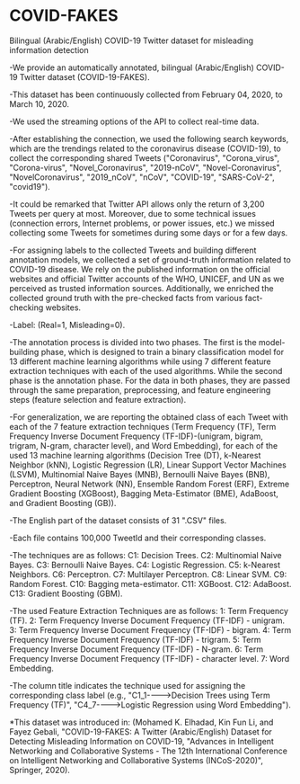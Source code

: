 # COVID-FAKES
Bilingual (Arabic/English) COVID-19 Twitter dataset for misleading information detection

-We provide an automatically annotated, bilingual (Arabic/English) COVID-19 Twitter dataset (COVID-19-FAKES). 

-This dataset has been continuously collected from February 04, 2020, to March 10, 2020. 

-We used the streaming options of the API to collect real-time data.

-After establishing the connection, we used the following search keywords, which are the trendings related to the coronavirus disease (COVID-19), to collect the corresponding shared Tweets ("Coronavirus", "Corona_virus", "Corona-virus", "Novel_Coronavirus", "2019-nCoV", "Novel-Coronavirus", "NovelCoronavirus", "2019_nCoV", "nCoV", "COVID-19", "SARS-CoV-2", "covid19").

-It could be remarked that Twitter API allows only the return of 3,200 Tweets per query at most. Moreover, due to some technical issues (connection errors, Internet problems, or power issues, etc.) we missed collecting some Tweets for sometimes during some days or for a few days.

-For assigning labels to the collected Tweets and building different annotation models, we collected a set of ground-truth information related to COVID-19 disease. We rely on the published information on the official websites and official Twitter accounts of the WHO, UNICEF, and UN as we perceived as trusted information sources. Additionally, we enriched the collected ground truth with the pre-checked facts from various fact-checking websites. 

-Label: (Real=1, Misleading=0).

-The annotation process is divided into two phases. The first is the model-building phase, which is designed to train a binary classification model for 13 different machine learning algorithms while using 7 different feature extraction techniques with each of the used algorithms. While the second phase is the annotation phase. For the data in both phases, they are passed through the same preparation, preprocessing, and feature engineering steps (feature selection and feature extraction).

-For generalization, we are reporting the obtained class of each Tweet with each of the 7 feature extraction techniques (Term Frequency (TF), Term Frequency Inverse Document Frequency (TF-IDF)-(unigram, bigram, trigram, N-gram, character level), and Word Embedding), for each of the used 13 machine learning algorithms (Decision Tree (DT), k-Nearest Neighbor (kNN), Logistic Regression (LR), Linear Support Vector Machines (LSVM), Multinomial Naive Bayes (MNB), Bernoulli Naive Bayes (BNB), Perceptron, Neural Network (NN), Ensemble Random Forest (ERF), Extreme Gradient Boosting (XGBoost), Bagging Meta-Estimator (BME), AdaBoost, and Gradient Boosting (GB)).



-The English part of the dataset consists of 31  ".CSV" files.

-Each file contains 100,000 TweetId and their corresponding classes.

-The techniques are as follows:
      C1: Decision Trees.                      C2: Multinomial Naive Bayes.
      C3: Bernoulli Naive Bayes.               C4: Logistic Regression.
      C5: k-Nearest Neighbors.                 C6: Perceptron.
      C7: Multilayer Perceptron.               C8: Linear SVM.
      C9: Random Forest.                       C10: Bagging meta-estimator.
      C11: XGBoost.                            C12: AdaBoost.
      C13: Gradient Boosting (GBM).
      
-The used Feature Extraction Techniques are as follows:
      1: Term Frequency (TF).                                                       2: Term Frequency Inverse Document Frequency (TF-IDF) - unigram.
      3: Term Frequency Inverse Document Frequency (TF-IDF) - bigram.               4: Term Frequency Inverse Document Frequency (TF-IDF) - trigram.
      5: Term Frequency Inverse Document Frequency (TF-IDF) - N-gram.               6: Term Frequency Inverse Document Frequency (TF-IDF) - character level.
      7: Word Embedding.


-The column title indicates the technique used for assigning the corresponding class label (e.g., "C1_1---->Decision Trees using Term Frequency (TF)", "C4_7---->Logistic Regression using Word Embedding"). 

*This dataset was introduced in: (Mohamed K. Elhadad, Kin Fun Li, and Fayez Gebali, "COVID-19-FAKES: A Twitter (Arabic/English) Dataset for Detecting Misleading Information on COVID-19, "Advances in Intelligent Networking and Collaborative Systems - The 12th International Conference on Intelligent Networking and Collaborative Systems (INCoS-2020)", Springer, 2020).
